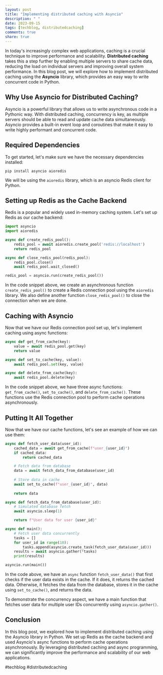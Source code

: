 ```yaml
---
layout: post
title: "Implementing distributed caching with Asyncio"
description: " "
date: 2023-09-15
tags: [techblog, distributedcaching]
comments: true
share: true
---
```


In today's increasingly complex web applications, caching is a crucial technique to improve performance and scalability. **Distributed caching** takes this a step further by enabling multiple servers to share cache data, reducing the load on individual servers and improving overall system performance. In this blog post, we will explore how to implement distributed caching using the **Asyncio** library, which provides an easy way to write concurrent code in Python.

## Why Use Asyncio for Distributed Caching?
Asyncio is a powerful library that allows us to write asynchronous code in a Pythonic way. With distributed caching, concurrency is key, as multiple servers should be able to read and update cache data simultaneously. Asyncio provides a built-in event loop and coroutines that make it easy to write highly performant and concurrent code.

## Required Dependencies
To get started, let's make sure we have the necessary dependencies installed:

```
pip install asyncio aioredis
```

We will be using the `aioredis` library, which is an asyncio Redis client for Python.

## Setting up Redis as the Cache Backend
Redis is a popular and widely used in-memory caching system. Let's set up Redis as our cache backend:

```python
import asyncio
import aioredis

async def create_redis_pool():
    redis_pool = await aioredis.create_pool('redis://localhost')
    return redis_pool

async def close_redis_pool(redis_pool):
    redis_pool.close()
    await redis_pool.wait_closed()

redis_pool = asyncio.run(create_redis_pool())
```

In the code snippet above, we create an asynchronous function `create_redis_pool()` to create a Redis connection pool using the `aioredis` library. We also define another function `close_redis_pool()` to close the connection when we are done.

## Caching with Asyncio
Now that we have our Redis connection pool set up, let's implement caching using async functions:

```python
async def get_from_cache(key):
    value = await redis_pool.get(key)
    return value

async def set_to_cache(key, value):
    await redis_pool.set(key, value)

async def delete_from_cache(key):
    await redis_pool.delete(key)
```

In the code snippet above, we have three async functions: `get_from_cache()`, `set_to_cache()`, and `delete_from_cache()`. These functions use the Redis connection pool to perform cache operations asynchronously.

## Putting It All Together
Now that we have our cache functions, let's see an example of how we can use them:

```python
async def fetch_user_data(user_id):
    cached_data = await get_from_cache(f"user_{user_id}")
    if cached_data:
        return cached_data

    # Fetch data from database
    data = await fetch_data_from_database(user_id)
    
    # Store data in cache
    await set_to_cache(f"user_{user_id}", data)
    
    return data

async def fetch_data_from_database(user_id):
    # Simulated database fetch
    await asyncio.sleep(1)

    return f"User data for user {user_id}"

async def main():
    # Fetch user data concurrently
    tasks = []
    for user_id in range(10):
        tasks.append(asyncio.create_task(fetch_user_data(user_id)))
    results = await asyncio.gather(*tasks)
    print(results)

asyncio.run(main())
```

In the code above, we have an `async` function `fetch_user_data()` that first checks if the user data exists in the cache. If it does, it returns the cached data. Otherwise, it fetches the data from the database, stores it in the cache using `set_to_cache()`, and returns the data.

To demonstrate the concurrency aspect, we have a main function that fetches user data for multiple user IDs concurrently using `asyncio.gather()`.

## Conclusion
In this blog post, we explored how to implement distributed caching using the Asyncio library in Python. We set up Redis as the cache backend and used Asyncio's async functions to perform cache operations asynchronously. By leveraging distributed caching and async programming, we can significantly improve the performance and scalability of our web applications.

#techblog #distributedcaching